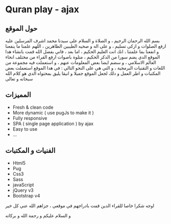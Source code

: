 # Quran play - ajax 

## حول الموقع

بسم الله الرحمان الرحيم ، و الصلاة و السلام على سيدنا محمد اشرف المرسلين عليه ارفع الصلوات و ازكى تسليم ، و على اله و صحيه الطيبين الطاهرين ، اللهم علمنا ما ينفعنا و انفعنا بما علمتنا ، انك انت العليم الحكيم ، اما بعد ، فاني بفضل الله قمت بانشاء هدا الموقع الدي يضم سورا من الدكر الحكيم ، متلوة باصوات ارفع القراء من مختلف انحاء العالم الاسلامي ، و سضم ايضا بعض المعلومات عنهم ، و استعملت فيه مجموعة من اللغات و التقنيات البرمجية ، و التي هي على النحو التالي :
في هدا الموقع استعملت بعض المكتبات و اطر العمل و دلك لجعل الموقع جميلا و انيقا يليق بمحتواه الدي هو كلام الله سبحانه و تعالى 

## المميزات
- Fresh & clean code
- More dynamic ( use pugJs to make it )
- Fully responsive
- SPA ( single page application ) by ajax
- Easy to use
- ...

## الفنيات و المكتبات
- Html5
- Pug
- Css3
- Sass
- javaScript
- jQuery v3
- Bootstrap v4

اوجه شكرا خاصا للقراء الدين قمت بادراجهم في موقعي ، جزاهم الله عني كل خير

و السلام عليكم و رحمة الله و بركاته
